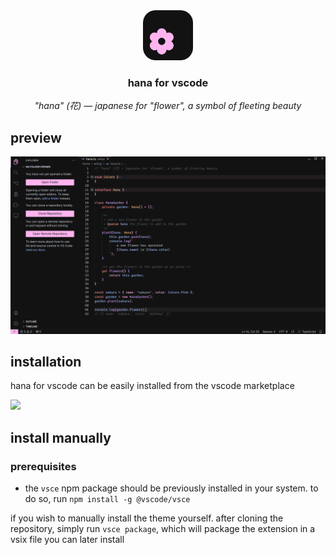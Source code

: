 <div align="center">
    <img src="icon.png" alt="hana icon" height="80" width="80" />
    <h3>
        hana for vscode
    </h3>
    <em>
        "hana" (花) — japanese for "flower", a symbol of fleeting beauty
    </em>
</div>

## preview

![](preview.png)

## installation

hana for vscode can be easily installed from the vscode marketplace

[![](https://img.shields.io/badge/install-hana%20for%20vscode-blue?style=flat-square)](https://marketplace.visualstudio.com/items?itemName=itswhisp.hana)

## install manually

### prerequisites

- the `vsce` npm package should be previously installed in your system. to do
so, run `npm install -g @vscode/vsce`

if you wish to manually install the theme yourself. after cloning the
repository, simply run `vsce package`, which will package the extension in a
vsix file you can later install